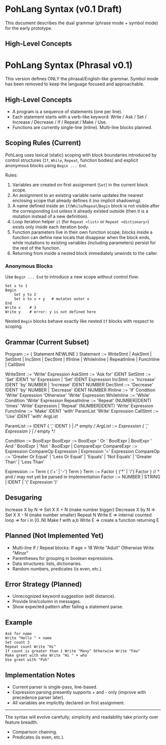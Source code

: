 # PohLang Syntax (v0.1 Draft)

This document describes the dual grammar (phrase mode + symbol mode) for the early prototype.

## High-Level Concepts
# PohLang Syntax (Phrasal v0.1)

This version defines ONLY the phrasal/English-like grammar. Symbol mode has been removed to keep the language focused and approachable.

## High-Level Concepts
- A program is a sequence of statements (one per line).
- Each statement starts with a verb-like keyword: Write / Ask / Set / Increase / Decrease / If / Repeat / Make / Use.
- Functions are currently single-line (inline). Multi-line blocks planned.

## Scoping Rules (Current)
PohLang uses lexical (static) scoping with block boundaries introduced by control structures (`If`, `While`, `Repeat`, function bodies) and explicit anonymous blocks using `Begin ... End`.

Rules:
1. Variables are created on first assignment (`Set`) in the current block scope.
2. An assignment to an existing variable name updates the nearest enclosing scope that already defines it (no implicit shadowing).
3. A name defined inside an `If`/`While`/`Repeat`/`Begin` block is not visible after the corresponding `End` unless it already existed outside (then it is a mutation instead of a new definition).
4. Loop iteration helper `it` (for `Repeat <list>` or `Repeat <dictionary>`) exists only inside each iteration body.
5. Function parameters live in their own function scope; blocks inside a function can define new locals that disappear when the block ends, while mutations to existing variables (including parameters) persist for the rest of the function.
6. Returning from inside a nested block immediately unwinds to the caller.

### Anonymous Blocks
Use `Begin ... End` to introduce a new scope without control flow:
```
Set x to 1
Begin
	Set y to 2
	Set x to x + y   # mutates outer x
End
Write x    # 3
Write y    # error: y is not defined here
```

Nested `Begin` blocks behave exactly like nested `If` blocks with respect to scoping.

## Grammar (Current Subset)
Program          ::= { Statement NEWLINE }
Statement        ::= WriteStmt | AskStmt | SetStmt | IncStmt | DecStmt | IfInline | WhileInline | RepeatInline | FuncInline | CallStmt

WriteStmt        ::= 'Write' Expression
AskStmt          ::= 'Ask for' IDENT
SetStmt          ::= 'Set' IDENT 'to' Expression | 'Set' IDENT Expression
IncStmt          ::= 'Increase' IDENT 'by' NUMBER | 'Increase' IDENT NUMBER
DecStmt          ::= 'Decrease' IDENT 'by' NUMBER | 'Decrease' IDENT NUMBER
IfInline         ::= 'If' Condition 'Write' Expression 'Otherwise' 'Write' Expression
WhileInline      ::= 'While' Condition 'Write' Expression
RepeatInline     ::= 'Repeat' (NUMBER|IDENT) 'times' 'Write' Expression | 'Repeat' (NUMBER|IDENT) 'Write' Expression
FuncInline       ::= 'Make' IDENT 'with' ParamList 'Write' Expression
CallStmt         ::= 'Use' IDENT 'with' ArgList

ParamList        ::= IDENT { ',' IDENT } | /* empty */
ArgList          ::= Expression { ',' Expression } | /* empty */

Condition        ::= BoolExpr
BoolExpr         ::= BoolExpr ' Or ' BoolExpr | BoolExpr ' And ' BoolExpr | 'Not ' BoolExpr | CompareExpr
CompareExpr      ::= Expression CompareOp Expression | Expression '=' Expression
CompareOp        ::= 'Greater Or Equal' | 'Less Or Equal' | 'Equals' | 'Not Equals' | 'Greater Than' | 'Less Than'

Expression       ::= Term { ('+' | '-') Term }
Term             ::= Factor { ('*' | '/') Factor }          // * and / may not yet be parsed in implementation
Factor           ::= NUMBER | STRING | IDENT | '(' Expression ')'

## Desugaring
Increase X by N => Set X X + N (make number bigger)
Decrease X by N => Set X X - N (make number smaller)
Repeat N Write E => internal counted loop => for i in [0..N)
Make f with a,b Write E => create a function returning E

## Planned (Not Implemented Yet)
- Multi-line If / Repeat blocks:
	If age > 18
		Write "Adult"
		Otherwise
		Write "Minor"
- Parentheses for grouping in boolean expressions.
- Data structures: lists, dictionaries.
- Random numbers, predicates (is even, etc.).

## Error Strategy (Planned)
- Unrecognized keyword suggestion (edit distance).
- Provide line/column in messages.
- Show expected pattern after failing a statement parse.

## Example
```
Ask for name
Write "Hello " + name
Set count 3
Repeat count Write "Hi"
If count is greater than 1 Write "Many" Otherwise Write "Few"
Make greet with who Write "Hi " + who
Use greet with "Poh"
```

## Implementation Notes
- Current parser is single-pass, line-based.
- Expression parsing presently supports + and - only (improve with precedence parser later).
- All variables are implicitly declared on first assignment.

---
The syntax will evolve carefully; simplicity and readability take priority over feature breadth.
- Comparison chaining.
- Predicates (is even, etc.).

